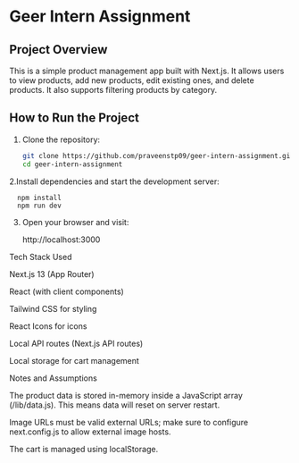 # Geer Intern Assignment

## Project Overview

This is a simple product management app built with Next.js. It allows users to view products, add new products, edit existing ones, and delete products. It also supports filtering products by category.

## How to Run the Project

1. Clone the repository:

   ```bash
   git clone https://github.com/praveenstp09/geer-intern-assignment.git
   cd geer-intern-assignment
   
2.Install dependencies and start the development server:

      npm install
      npm run dev

3. Open your browser and visit:

      http://localhost:3000


Tech Stack Used

Next.js 13 (App Router)

React (with client components)

Tailwind CSS for styling

React Icons for icons

Local API routes (Next.js API routes)

Local storage for cart management


Notes and Assumptions

The product data is stored in-memory inside a JavaScript array (/lib/data.js). This means data will reset on server restart.

Image URLs must be valid external URLs; make sure to configure next.config.js to allow external image hosts.

The cart is managed using localStorage.


